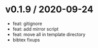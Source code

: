 
v0.1.9 / 2020-09-24
==================

  * feat: gitignore
  * feat: add mirror script
  * feat: move all in template directory
  * bibtex fixups

